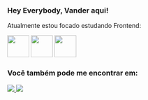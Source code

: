 ### Hey Everybody, Vander aqui!
Atualmente estou focado estudando Frontend:
<div style="display: inline">
  <img width='50' height='50' src="https://cdn.jsdelivr.net/gh/devicons/devicon/icons/html5/html5-original-wordmark.svg"/>
  <img width='50' height='50' src="https://cdn.jsdelivr.net/gh/devicons/devicon/icons/css3/css3-original.svg"/>
  <img width='50' height='50' src="https://cdn.jsdelivr.net/gh/devicons/devicon/icons/javascript/javascript-original.svg"/>
</div>

### Você também pode me encontrar em:
<a href="https://www.linkedin.com/in/evandrojsantos/" target="_blank">
  <img src="https://img.shields.io/badge/linkedin-%230077B5.svg?style=for-the-badge&logo=linkedin&logoColor=white">
</a>
<a href="https://instagram.com/vandersan_">
  <img src="https://img.shields.io/badge/Instagram-%23E4405F.svg?style=for-the-badge&logo=Instagram&logoColor=white">
</a>
